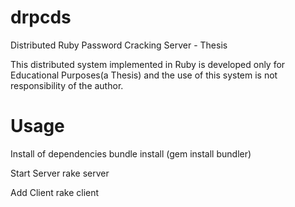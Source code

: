 drpcds
======

Distributed Ruby Password Cracking Server - Thesis

This distributed system implemented in Ruby is developed only for Educational Purposes(a Thesis) and the use of this system is not responsibility of the author.

Usage
======

Install of dependencies
    bundle install (gem install bundler)

Start Server
    rake server

Add Client
    rake client